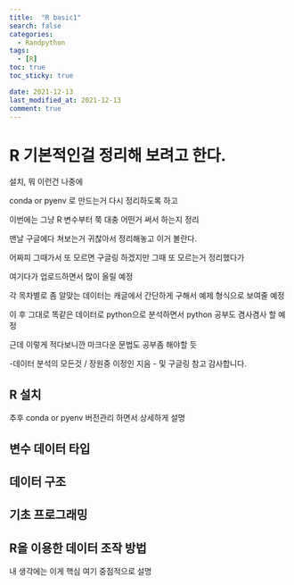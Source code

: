 ```yaml
---
title:  "R basic1"
search: false
categories: 
  - Randpython
tags:
  - [R]
toc: true
toc_sticky: true

date: 2021-12-13
last_modified_at: 2021-12-13
comment: true
---
```



# R 기본적인걸 정리해 보려고 한다.
설치, 뭐 이런건 나중에 

conda or pyenv 로 만드는거 다시 정리하도록 하고

이번에는 그냥 R 변수부터 쭉 대충 어떤거 써서 하는지 정리

맨날 구글에다 쳐보는거 귀찮아서 정리해놓고 이거 볼란다.

어짜피 그때가서 또 모르면 구글링 하겠지만 그때 또 모르는거 정리했다가

여기다가 업로드하면서 많이 올릴 예정

각 목차별로 좀 알맞는 데이터는 캐글에서 간단하게 구해서 예제 형식으로 보여줄 예정

이 후 그대로 똑같은 데이터로 python으로 분석하면서 python 공부도 겸사겸사 할 예정

근데 이렇게 적다보니깐 마크다운 문법도 공부좀 해야할 듯 


-데이터 분석의 모든것 / 장원중 이정인 지음 -
및 구글링 참고
감사합니다. 

## R 설치 
추후 conda or pyenv 버전관리 하면서 상세하게 설명

## 변수 데이터 타입

## 데이터 구조

## 기초 프로그래밍 

## R을 이용한 데이터 조작 방법 

내 생각에는 이게 핵심 
여기 중점적으로 설명 
